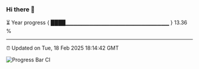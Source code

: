 ### Hi there 👋

⏳ Year progress { ████▁▁▁▁▁▁▁▁▁▁▁▁▁▁▁▁▁▁▁▁▁▁▁▁▁▁ } 13.36 %

---

⏰ Updated on Tue, 18 Feb 2025 18:14:42 GMT

![Progress Bar CI](https://github.com/Shyam-Makwana/GitHub-Actions-Demo/workflows/Progress%20Bar%20CI/badge.svg)
